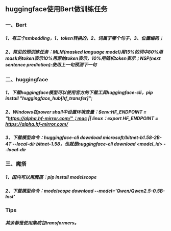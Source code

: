 ## huggingface使用Bert做训练任务
### 一、Bert
##### 1、有三个embedding，1、token转换的，2、词属于哪个句子，3、位置编码；
##### 2、常见的预训练任务：MLM(masked language model)用15%的词中80%用mask的token表示10%用原始token表示，10%用随机token表示；NSP(next sentence prediction):使用上一句预测下一句
### 二、huggingface
##### 1、下载huggingface模型可以使用官方的下载工具huggingface-cli，pip install "huggingface_hub[hf_transfer]";
##### 2、Windows在power shall中设置环境变量：$env:HF_ENDPOINT = "https://alpha.hf-mirror.com/"；mac || linux：export HF_ENDPOINT = https://alpha.hf-mirror.com/
##### 3、下载模型命令：huggingface-cli download microsoft/bitnet-b1.58-2B-4T --local-dir bitnet-1.58，也就是huggingface-cli download <model_id> --local-dir <local dir>
### 三、魔搭
##### 1、国内可以用魔搭：pip install modelscope 
##### 2、下载模型命令：modelscope download --model='Qwen/Qwen2.5-0.5B-Inst'
### Tips
##### 其余都是使用集成包transformers。 
